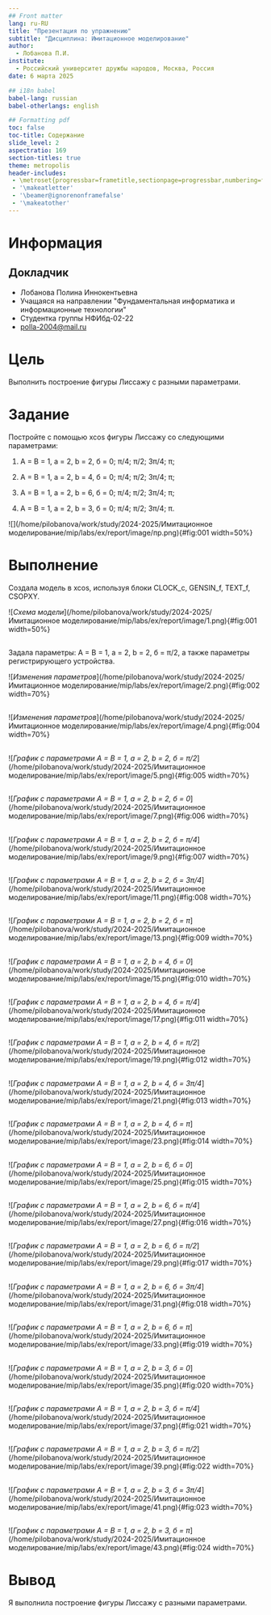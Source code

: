 ```yaml
---
## Front matter
lang: ru-RU
title: "Презентация по упражнению"
subtitle: "Дисциплина: Имитационное моделирование"
author:
  - Лобанова П.И.
institute:
  - Российский университет дружбы народов, Москва, Россия
date: 6 марта 2025

## i18n babel
babel-lang: russian
babel-otherlangs: english

## Formatting pdf
toc: false
toc-title: Содержание
slide_level: 2
aspectratio: 169
section-titles: true
theme: metropolis
header-includes:
 - \metroset{progressbar=frametitle,sectionpage=progressbar,numbering=fraction}
 - '\makeatletter'
 - '\beamer@ignorenonframefalse'
 - '\makeatother'
---
```


# Информация

## Докладчик


  * Лобанова Полина Иннокентьевна
  * Учащаяся на направлении "Фундаментальная информатика и информационные технологии"
  * Студентка группы НФИбд-02-22
  * [polla-2004@mail.ru](polla-2004@mail.ru)
  

# Цель 

Выполнить построение фигуры Лиссажу с разными параметрами.

# Задание 

Постройте с помощью xcos фигуры Лиссажу со следующими параметрами:

1) A = B = 1, a = 2, b = 2, б = 0; π/4; π/2; 3π/4; π;

2) A = B = 1, a = 2, b = 4, б = 0; π/4; π/2; 3π/4; π;

3) A = B = 1, a = 2, b = 6, б = 0; π/4; π/2; 3π/4; π;

4) A = B = 1, a = 2, b = 3, б = 0; π/4; π/2; 3π/4; π.

![](/home/pilobanova/work/study/2024-2025/Имитационное моделирование/mip/labs/ex/report/image/пр.png){#fig:001 width=50%}

# Выполнение 

Создала модель в xcos, используя блоки CLOCK_c, GENSIN_f, TEXT_f, CSOPXY.

![*Схема модели*](/home/pilobanova/work/study/2024-2025/Имитационное моделирование/mip/labs/ex/report/image/1.png){#fig:001 width=50%}

## 

Задала параметры: A = B = 1, a = 2, b = 2, б = π/2, а также параметры регистрирующего устройства.

![*Изменения параметров*](/home/pilobanova/work/study/2024-2025/Имитационное моделирование/mip/labs/ex/report/image/2.png){#fig:002 width=70%}

## 

![*Изменения параметров*](/home/pilobanova/work/study/2024-2025/Имитационное моделирование/mip/labs/ex/report/image/4.png){#fig:004 width=70%}

## 

![*График с параметрами A = B = 1, a = 2, b = 2, б = π/2*](/home/pilobanova/work/study/2024-2025/Имитационное моделирование/mip/labs/ex/report/image/5.png){#fig:005 width=70%}

## 

![*График с параметрами A = B = 1, a = 2, b = 2, б = 0*](/home/pilobanova/work/study/2024-2025/Имитационное моделирование/mip/labs/ex/report/image/7.png){#fig:006 width=70%}

## 

![*График с параметрами A = B = 1, a = 2, b = 2, б = π/4*](/home/pilobanova/work/study/2024-2025/Имитационное моделирование/mip/labs/ex/report/image/9.png){#fig:007 width=70%}

## 

![*График с параметрами A = B = 1, a = 2, b = 2, б = 3π/4*](/home/pilobanova/work/study/2024-2025/Имитационное моделирование/mip/labs/ex/report/image/11.png){#fig:008 width=70%}

## 

![*График с параметрами A = B = 1, a = 2, b = 2, б = π*](/home/pilobanova/work/study/2024-2025/Имитационное моделирование/mip/labs/ex/report/image/13.png){#fig:009 width=70%}

## 

![*График с параметрами A = B = 1, a = 2, b = 4, б = 0*](/home/pilobanova/work/study/2024-2025/Имитационное моделирование/mip/labs/ex/report/image/15.png){#fig:010 width=70%}

## 

![*График с параметрами A = B = 1, a = 2, b = 4, б = π/4*](/home/pilobanova/work/study/2024-2025/Имитационное моделирование/mip/labs/ex/report/image/17.png){#fig:011 width=70%}

## 

![*График с параметрами A = B = 1, a = 2, b = 4, б = π/2*](/home/pilobanova/work/study/2024-2025/Имитационное моделирование/mip/labs/ex/report/image/19.png){#fig:012 width=70%}

## 

![*График с параметрами A = B = 1, a = 2, b = 4, б = 3π/4*](/home/pilobanova/work/study/2024-2025/Имитационное моделирование/mip/labs/ex/report/image/21.png){#fig:013 width=70%}

## 

![*График с параметрами A = B = 1, a = 2, b = 4, б = π*](/home/pilobanova/work/study/2024-2025/Имитационное моделирование/mip/labs/ex/report/image/23.png){#fig:014 width=70%}

## 

![*График с параметрами A = B = 1, a = 2, b = 6, б = 0*](/home/pilobanova/work/study/2024-2025/Имитационное моделирование/mip/labs/ex/report/image/25.png){#fig:015 width=70%}

## 

![*График с параметрами A = B = 1, a = 2, b = 6, б = π/4*](/home/pilobanova/work/study/2024-2025/Имитационное моделирование/mip/labs/ex/report/image/27.png){#fig:016 width=70%}

## 

![*График с параметрами A = B = 1, a = 2, b = 6, б = π/2*](/home/pilobanova/work/study/2024-2025/Имитационное моделирование/mip/labs/ex/report/image/29.png){#fig:017 width=70%}

## 

![*График с параметрами A = B = 1, a = 2, b = 6, б = 3π/4*](/home/pilobanova/work/study/2024-2025/Имитационное моделирование/mip/labs/ex/report/image/31.png){#fig:018 width=70%}

## 

![*График с параметрами A = B = 1, a = 2, b = 6, б = π*](/home/pilobanova/work/study/2024-2025/Имитационное моделирование/mip/labs/ex/report/image/33.png){#fig:019 width=70%}

## 

![*График с параметрами A = B = 1, a = 2, b = 3, б = 0*](/home/pilobanova/work/study/2024-2025/Имитационное моделирование/mip/labs/ex/report/image/35.png){#fig:020 width=70%}

## 

![*График с параметрами A = B = 1, a = 2, b = 3, б = π/4*](/home/pilobanova/work/study/2024-2025/Имитационное моделирование/mip/labs/ex/report/image/37.png){#fig:021 width=70%}

## 

![*График с параметрами A = B = 1, a = 2, b = 3, б = π/2*](/home/pilobanova/work/study/2024-2025/Имитационное моделирование/mip/labs/ex/report/image/39.png){#fig:022 width=70%}

## 

![*График с параметрами A = B = 1, a = 2, b = 3, б = 3π/4*](/home/pilobanova/work/study/2024-2025/Имитационное моделирование/mip/labs/ex/report/image/41.png){#fig:023 width=70%}

## 

![*График с параметрами A = B = 1, a = 2, b = 3, б = π*](/home/pilobanova/work/study/2024-2025/Имитационное моделирование/mip/labs/ex/report/image/43.png){#fig:024 width=70%}

# Вывод 

Я выполнила построение фигуры Лиссажу с разными параметрами.


